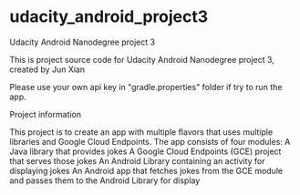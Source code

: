 # udacity_android_project3
Udacity Android Nanodegree project 3

This is project source code for Udacity Android Nanodegree project 3, created by Jun Xian

Please use your own api key in "gradle.properties" folder if try to run the app.

Project information

This project is to create an app with multiple flavors that uses multiple libraries and Google Cloud Endpoints. The app consists of four modules:
A Java library that provides jokes
A Google Cloud Endpoints (GCE) project that serves those jokes
An Android Library containing an activity for displaying jokes
An Android app that fetches jokes from the GCE module and passes them to the Android Library for display
